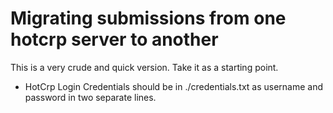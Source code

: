 # Migrating submissions from one hotcrp server to another

This is a very crude and quick version. Take it as a starting point.

- HotCrp Login Credentials should be in ./credentials.txt as username and password in two separate lines.
